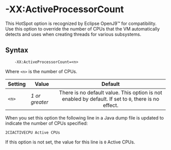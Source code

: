 <!--
* Copyright (c) 2017, 2025 IBM Corp. and others
*
* This program and the accompanying materials are made
* available under the terms of the Eclipse Public License 2.0
* which accompanies this distribution and is available at
* https://www.eclipse.org/legal/epl-2.0/ or the Apache
* License, Version 2.0 which accompanies this distribution and
* is available at https://www.apache.org/licenses/LICENSE-2.0.
*
* This Source Code may also be made available under the
* following Secondary Licenses when the conditions for such
* availability set forth in the Eclipse Public License, v. 2.0
* are satisfied: GNU General Public License, version 2 with
* the GNU Classpath Exception [1] and GNU General Public
* License, version 2 with the OpenJDK Assembly Exception [2].
*
* [1] https://www.gnu.org/software/classpath/license.html
* [2] https://openjdk.org/legal/assembly-exception.html
*
* SPDX-License-Identifier: EPL-2.0 OR Apache-2.0 OR GPL-2.0-only WITH Classpath-exception-2.0 OR GPL-2.0-only WITH OpenJDK-assembly-exception-1.0
-->

# -XX:ActiveProcessorCount

This HotSpot option is recognized by Eclipse OpenJ9&trade; for compatibility. Use this option to override the number of CPUs that the VM automatically detects and uses when creating threads for various subsystems.

## Syntax

        -XX:ActiveProcessorCount=<n>

Where `<n>` is the number of CPUs.

| Setting | Value          | Default                                                                            |
|---------|----------------|:----------------------------------------------------------------------------------:|
| `<n>`   | *1 or greater* | There is no default value. This option is not enabled by default. If set to `0`, there is no effect.                  |

When you set this option the following line in a Java dump file is updated to indicate the number of CPUs specified:

```
2CIACTIVECPU Active CPUs
```

If this option is not set, the value for this line is `0` Active CPUs.

<!-- ==== END OF TOPIC ==== xxallowvmshutdown.md ==== -->
